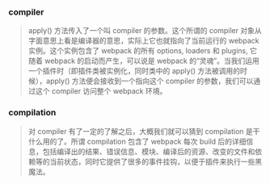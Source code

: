 ### compiler

>apply() 方法传入了一个叫 compiler 的参数。这个所谓的 compiler 对象从字面意思上看是编译器的意思，实际上它也就指向了当前运行的 webpack 实例。这个实例包含了 webpack 的所有 options, loaders 和 plugins, 它随着 webpack 的启动而产生，可以说是 webpack 的“灵魂”。当我们运用一个插件时（即插件类被实例化，同时类中的 apply() 方法被调用的时候），apply() 方法便会接收到一个指向这个 compiler 的参数，我们可以通过这个 compiler 访问整个 webpack 环境。

### compilation

>对 compiler 有了一定的了解之后，大概我们就可以猜到 compilation 是干什么用的了。所谓 compilation 包含了 webpack 每次 build 后的详细信息，包括编译出的结果、错误信息、模块、编译后的资源、改变的文件和依赖等的当前状态，同时它提供了很多的事件挂钩，以便于插件来执行一些黑魔法。
